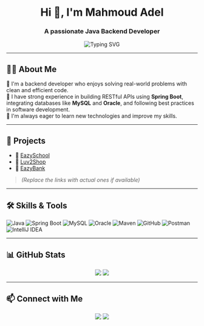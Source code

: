 <!-- ## Hi there 👋
-->

<!--
**mahmoud-adel1/mahmoud-adel1** is a ✨ _special_ ✨ repository because its `README.md` (this file) appears on your GitHub profile.

Here are some ideas to get you started:

- 🔭 I’m currently working on ...
- 🌱 I’m currently learning ...
- 👯 I’m looking to collaborate on ...
- 🤔 I’m looking for help with ...
- 💬 Ask me about ...
- 📫 How to reach me: ...
- 😄 Pronouns: ...
- ⚡ Fun fact: ...
-->

<h1 align="center">Hi 👋, I'm Mahmoud Adel</h1>
<h3 align="center">A passionate Java Backend Developer</h3>

<p align="center">
  <img src="https://readme-typing-svg.demolab.com/?lines=Welcome+to+my+GitHub+profile!;I+love+building+Java+Backends;Spring+Boot+%7C+REST+APIs+%7C+SQL&center=true&width=500&height=40&color=F7DF1E&pause=1000&vCenter=true" alt="Typing SVG" />
</p>

---

## 🙋‍♂️ About Me

🔹 I'm a backend developer who enjoys solving real-world problems with clean and efficient code.  
🔹 I have strong experience in building RESTful APIs using **Spring Boot**, integrating databases like **MySQL** and **Oracle**, and following best practices in software development.  
🔹 I'm always eager to learn new technologies and improve my skills.

---

## 🚀 Projects

- 🔸 [EazySchool](https://github.com/mahmoud-adel1/SpringEazyBytes)  
- 🔸 [Luv2Shop](https://github.com/your-username/ecommerce-backend)  
- 🔸 [EazyBank](https://github.com/your-username/EazyBank)  

> *(Replace the links with actual ones if available)*

---

## 🛠️ Skills & Tools

![Java](https://img.shields.io/badge/Java-007396?style=for-the-badge&logo=java&logoColor=white)
![Spring Boot](https://img.shields.io/badge/Spring_Boot-6DB33F?style=for-the-badge&logo=spring-boot&logoColor=white)
![MySQL](https://img.shields.io/badge/MySQL-005C84?style=for-the-badge&logo=mysql&logoColor=white)
![Oracle](https://img.shields.io/badge/Oracle_SQL-F80000?style=for-the-badge&logo=oracle&logoColor=white)
![Maven](https://img.shields.io/badge/Maven-C71A36?style=for-the-badge&logo=apache-maven&logoColor=white)
![GitHub](https://img.shields.io/badge/GitHub-181717?style=for-the-badge&logo=github&logoColor=white)
![Postman](https://img.shields.io/badge/Postman-FF6C37?style=for-the-badge&logo=postman&logoColor=white)
![IntelliJ IDEA](https://img.shields.io/badge/IntelliJ-000000?style=for-the-badge&logo=intellij-idea&logoColor=white)

---

## 📊 GitHub Stats

<p align="center">
  <img src="https://github-readme-stats.vercel.app/api?username=your-username&show_icons=true&theme=tokyonight" />
  <img src="https://github-readme-stats.vercel.app/api/top-langs/?username=your-username&layout=compact&theme=tokyonight" />
</p>

---

## 📫 Connect with Me

<p align="center">
  <a href="mailto:mahmoudadel537@gmail.com"><img src="https://img.shields.io/badge/Gmail-D14836?style=for-the-badge&logo=gmail&logoColor=white" /></a>
  <a href="https://www.linkedin.com/in/mahmoudadel1/"><img src="https://img.shields.io/badge/LinkedIn-0077B5?style=for-the-badge&logo=linkedin&logoColor=white" /></a>
</p>
